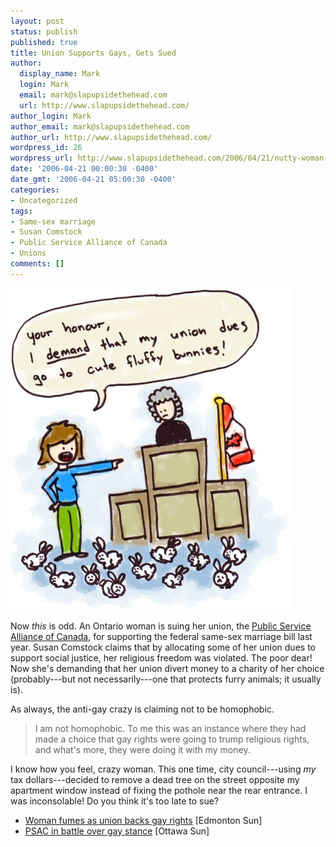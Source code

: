 ```yaml
---
layout: post
status: publish
published: true
title: Union Supports Gays, Gets Sued
author:
  display_name: Mark
  login: Mark
  email: mark@slapupsidethehead.com
  url: http://www.slapupsidethehead.com/
author_login: Mark
author_email: mark@slapupsidethehead.com
author_url: http://www.slapupsidethehead.com/
wordpress_id: 26
wordpress_url: http://www.slapupsidethehead.com/2006/04/21/nutty-woman-sues-union-over-gay-rights-support/
date: '2006-04-21 00:00:30 -0400'
date_gmt: '2006-04-21 05:00:30 -0400'
categories:
- Uncategorized
tags:
- Same-sex marriage
- Susan Comstock
- Public Service Alliance of Canada
- Unions
comments: []
---
```

![Crazy Woman Sues Union](/wp-content/media/2006/04/union_bunnies.jpg)

Now _this_ is odd. An Ontario woman is suing her union, the [Public Service Alliance of Canada](http://www.psac.com/ "An honorable union"), for supporting the federal same-sex marriage bill last year. Susan Comstock claims that by allocating some of her union dues to support social justice, her religious freedom was violated. The poor dear! Now she's demanding that her union divert money to a charity of her choice (probably---but not necessarily---one that protects furry animals; it usually is).

As always, the anti-gay crazy is claiming not to be homophobic.

> I am not homophobic. To me this was an instance where they had made a choice that gay rights were going to trump religious rights, and what's more, they were doing it with my money.

I know how you feel, crazy woman. This one time, city council---using _my_ tax dollars---decided to remove a dead tree on the street opposite my apartment window instead of fixing the pothole near the rear entrance. I was inconsolable! Do you think it's too late to sue?

- [Woman fumes as union backs gay rights](http://www.edmontonsun.com/News/Canada/2006/04/14/1534186-sun.html) [Edmonton Sun]
- [PSAC in battle over gay stance](http://ottsun.canoe.ca/News/National/2006/04/14/1534097-sun.html) [Ottawa Sun]

